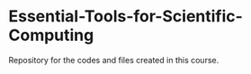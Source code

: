 # Essential-Tools-for-Scientific-Computing
Repository for the codes and files created in this course.
